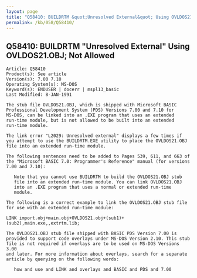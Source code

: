 ```yaml
---
layout: page
title: "Q58410: BUILDRTM &quot;Unresolved External&quot; Using OVLDOS21.OBJ; Not Allowed"
permalink: /kb/058/Q58410/
---
```


## Q58410: BUILDRTM &quot;Unresolved External&quot; Using OVLDOS21.OBJ; Not Allowed

	Article: Q58410
	Product(s): See article
	Version(s): 7.00 7.10
	Operating System(s): MS-DOS
	Keyword(s): ENDUSER | docerr | mspl13_basic
	Last Modified: 8-JAN-1991
	
	The stub file OVLDOS21.OBJ, which is shipped with Microsoft BASIC
	Professional Development System (PDS) Versions 7.00 and 7.10 for
	MS-DOS, can be linked into an .EXE program that uses an extended
	run-time module, but is not allowed to be built into an extended
	run-time module.
	
	The link error "L2029: Unresolved external" displays a few times if
	you attempt to use the BUILDRTM.EXE utility to place the OVLDOS21.OBJ
	file into an extended run-time module.
	
	The following sentences need to be added to Pages 539, 611, and 663 of
	the "Microsoft BASIC 7.0: Programmer's Reference" manual (for versions
	7.00 and 7.10):
	
	   Note that you cannot use BUILDRTM to build the OVLDOS21.OBJ stub
	   file into an extended run-time module. You can link OVLDOS21.OBJ
	   into an .EXE program that uses a normal or extended run-time
	   module.
	
	The following is a correct example to link the OVLDOS21.OBJ stub file
	for use with an extended run-time module:
	
	LINK import.obj+main.obj+OVLDOS21.obj+(sub1)+(sub2),main.exe,,extrtm.lib;
	
	The OVLDOS21.OBJ stub file shipped with BASIC PDS Version 7.00 is
	provided to support code overlays under MS-DOS Version 2.10. This stub
	file is not required if overlays are to be used on MS-DOS Versions 3.00
	and later. For more information about overlays, search for a separate
	article by querying on the following words:
	
	   how and use and LINK and overlays and BASIC and PDS and 7.00
